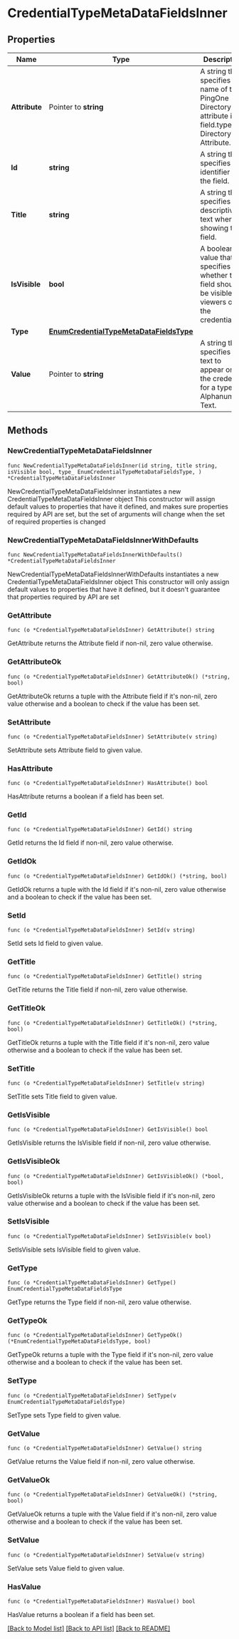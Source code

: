 # CredentialTypeMetaDataFieldsInner

## Properties

Name | Type | Description | Notes
------------ | ------------- | ------------- | -------------
**Attribute** | Pointer to **string** | A string that specifies the name of the PingOne Directory attribute if field.type is Directory Attribute. | [optional] 
**Id** | **string** | A string that specifies the identifier of the field. | 
**Title** | **string** | A string that specifies the descriptive text when showing the field. | 
**IsVisible** | **bool** | A boolean value that specifies whether the field should be visible to viewers of the credential. | 
**Type** | [**EnumCredentialTypeMetaDataFieldsType**](EnumCredentialTypeMetaDataFieldsType.md) |  | 
**Value** | Pointer to **string** | A string that specifies the text to appear on the credential for a type of Alphanumeric Text. | [optional] 

## Methods

### NewCredentialTypeMetaDataFieldsInner

`func NewCredentialTypeMetaDataFieldsInner(id string, title string, isVisible bool, type_ EnumCredentialTypeMetaDataFieldsType, ) *CredentialTypeMetaDataFieldsInner`

NewCredentialTypeMetaDataFieldsInner instantiates a new CredentialTypeMetaDataFieldsInner object
This constructor will assign default values to properties that have it defined,
and makes sure properties required by API are set, but the set of arguments
will change when the set of required properties is changed

### NewCredentialTypeMetaDataFieldsInnerWithDefaults

`func NewCredentialTypeMetaDataFieldsInnerWithDefaults() *CredentialTypeMetaDataFieldsInner`

NewCredentialTypeMetaDataFieldsInnerWithDefaults instantiates a new CredentialTypeMetaDataFieldsInner object
This constructor will only assign default values to properties that have it defined,
but it doesn't guarantee that properties required by API are set

### GetAttribute

`func (o *CredentialTypeMetaDataFieldsInner) GetAttribute() string`

GetAttribute returns the Attribute field if non-nil, zero value otherwise.

### GetAttributeOk

`func (o *CredentialTypeMetaDataFieldsInner) GetAttributeOk() (*string, bool)`

GetAttributeOk returns a tuple with the Attribute field if it's non-nil, zero value otherwise
and a boolean to check if the value has been set.

### SetAttribute

`func (o *CredentialTypeMetaDataFieldsInner) SetAttribute(v string)`

SetAttribute sets Attribute field to given value.

### HasAttribute

`func (o *CredentialTypeMetaDataFieldsInner) HasAttribute() bool`

HasAttribute returns a boolean if a field has been set.

### GetId

`func (o *CredentialTypeMetaDataFieldsInner) GetId() string`

GetId returns the Id field if non-nil, zero value otherwise.

### GetIdOk

`func (o *CredentialTypeMetaDataFieldsInner) GetIdOk() (*string, bool)`

GetIdOk returns a tuple with the Id field if it's non-nil, zero value otherwise
and a boolean to check if the value has been set.

### SetId

`func (o *CredentialTypeMetaDataFieldsInner) SetId(v string)`

SetId sets Id field to given value.


### GetTitle

`func (o *CredentialTypeMetaDataFieldsInner) GetTitle() string`

GetTitle returns the Title field if non-nil, zero value otherwise.

### GetTitleOk

`func (o *CredentialTypeMetaDataFieldsInner) GetTitleOk() (*string, bool)`

GetTitleOk returns a tuple with the Title field if it's non-nil, zero value otherwise
and a boolean to check if the value has been set.

### SetTitle

`func (o *CredentialTypeMetaDataFieldsInner) SetTitle(v string)`

SetTitle sets Title field to given value.


### GetIsVisible

`func (o *CredentialTypeMetaDataFieldsInner) GetIsVisible() bool`

GetIsVisible returns the IsVisible field if non-nil, zero value otherwise.

### GetIsVisibleOk

`func (o *CredentialTypeMetaDataFieldsInner) GetIsVisibleOk() (*bool, bool)`

GetIsVisibleOk returns a tuple with the IsVisible field if it's non-nil, zero value otherwise
and a boolean to check if the value has been set.

### SetIsVisible

`func (o *CredentialTypeMetaDataFieldsInner) SetIsVisible(v bool)`

SetIsVisible sets IsVisible field to given value.


### GetType

`func (o *CredentialTypeMetaDataFieldsInner) GetType() EnumCredentialTypeMetaDataFieldsType`

GetType returns the Type field if non-nil, zero value otherwise.

### GetTypeOk

`func (o *CredentialTypeMetaDataFieldsInner) GetTypeOk() (*EnumCredentialTypeMetaDataFieldsType, bool)`

GetTypeOk returns a tuple with the Type field if it's non-nil, zero value otherwise
and a boolean to check if the value has been set.

### SetType

`func (o *CredentialTypeMetaDataFieldsInner) SetType(v EnumCredentialTypeMetaDataFieldsType)`

SetType sets Type field to given value.


### GetValue

`func (o *CredentialTypeMetaDataFieldsInner) GetValue() string`

GetValue returns the Value field if non-nil, zero value otherwise.

### GetValueOk

`func (o *CredentialTypeMetaDataFieldsInner) GetValueOk() (*string, bool)`

GetValueOk returns a tuple with the Value field if it's non-nil, zero value otherwise
and a boolean to check if the value has been set.

### SetValue

`func (o *CredentialTypeMetaDataFieldsInner) SetValue(v string)`

SetValue sets Value field to given value.

### HasValue

`func (o *CredentialTypeMetaDataFieldsInner) HasValue() bool`

HasValue returns a boolean if a field has been set.


[[Back to Model list]](../README.md#documentation-for-models) [[Back to API list]](../README.md#documentation-for-api-endpoints) [[Back to README]](../README.md)


